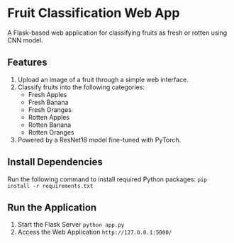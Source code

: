 # Fruit Classification Web App

A Flask-based web application for classifying fruits as fresh or rotten using CNN model.

## Features
1. Upload an image of a fruit through a simple web interface.
2. Classify fruits into the following categories:
   - Fresh Apples
   - Fresh Banana
   - Fresh Oranges
   - Rotten Apples
   - Rotten Banana
   - Rotten Oranges
3. Powered by a ResNet18 model fine-tuned with PyTorch.

## Install Dependencies
Run the following command to install required Python packages:
`pip install -r requirements.txt`

## Run the Application
1. Start the Flask Server `python app.py`
2. Access the Web Application `http://127.0.0.1:5000/`
